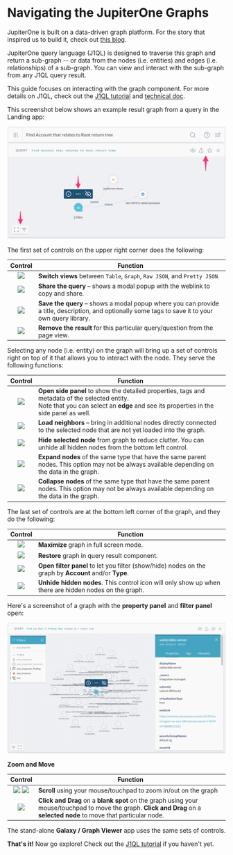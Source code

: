 # Navigating the JupiterOne Graphs

JupiterOne is built on a data-driven graph platform. For the story that inspired
us to build it, check out [this blog][1].

JupiterOne query language (J1QL) is designed to traverse this graph and return a
sub-graph -- or data from the nodes (i.e. entities) and edges (i.e.
relationships) of a sub-graph. You can view and interact with the sub-graph from
any J1QL query result.

This guide focuses on interacting with the graph component. For more details on
J1QL, check out the [J1QL tutorial][2] and [technical doc][3].

This screenshot below shows an example result graph from a query in the Landing
app:

![](../assets/j1ql/j1ql-tutorial-root-accounts-graph.png)

The first set of controls on the upper right corner does the following:

| Control | Function
|:-------:| --------
| ![][4]  | **Switch views** between `Table`, `Graph`, `Raw JSON`, and `Pretty JSON`.
| ![][5]  | **Share the query** – shows a modal popup with the weblink to copy and share.
| ![][6]  | **Save the query** – shows a modal popup where you can provide a title, description, and optionally some tags to save it to your own query library.
| ![][7]  | **Remove the result** for this particular query/question from the page view.

Selecting any node (i.e. entity) on the graph will bring up a set of controls
right on top of it that allows you to interact with the node. They serve the
following functions:

| Control | Function
|:-------:| --------
| ![][8]  | **Open side panel** to show the detailed properties, tags and metadata of the selected entity. <br>Note that you can select an **edge** and see its properties in the side panel as well.
| ![][9]  | **Load neighbors** – bring in additional nodes directly connected to the selected node that are not yet loaded into the graph.
| ![][10] | **Hide selected node** from graph to reduce clutter. You can unhide all hidden nodes from the bottom left control.
| ![][11] | **Expand nodes** of the same type that have the same parent nodes. This option may not be always available depending on the data in the graph.
| ![][12] | **Collapse nodes** of the same type that have the same parent nodes. This option may not be always available depending on the data in the graph.

The last set of controls are at the bottom left corner of the graph, and they do
the following:

| Control | Function
|:-------:| --------
| ![][13] | **Maximize** graph in full screen mode.
| ![][14] | **Restore** graph in query result component.
| ![][15] | **Open filter panel** to let you filter (show/hide) nodes on the graph by **Account** and/or **Type**.
| ![][16] | **Unhide hidden nodes**. This control icon will only show up when there are hidden nodes on the graph.

Here's a screenshot of a graph with the **property panel** and **filter panel**
open:

![](../assets/aws-inspector-guardduty-findings-graph.png)

**Zoom and Move**

| Control         | Function
|:---------------:| --------
| ![][17] ![][18] | **Scroll** using your mouse/touchpad to zoom in/out on the graph
| ![][19]         | **Click and Drag** on a **blank spot** on the graph using your mouse/touchpad to move the graph. **Click and Drag** on a **selected node** to move that particular node.

The stand-alone **Galaxy / Graph Viewer** app uses the same sets of controls.

**That's it!** Now go explore! Check out the [J1QL tutorial][2] if you haven't
yet.

[1]: https://jupiterone.com/blog/three-dimensional-security/
[2]: tutorial-j1ql.md
[3]: ../docs/jupiterone-query-language.md
[4]: https://raw.githubusercontent.com/feathericons/feather/master/icons/eye.svg?sanitize=true
[5]: https://raw.githubusercontent.com/feathericons/feather/master/icons/share.svg?sanitize=true
[6]: https://raw.githubusercontent.com/feathericons/feather/master/icons/star.svg?sanitize=true
[7]: https://raw.githubusercontent.com/feathericons/feather/master/icons/x.svg?sanitize=true
[8]: https://raw.githubusercontent.com/feathericons/feather/master/icons/info.svg?sanitize=true
[9]: https://raw.githubusercontent.com/feathericons/feather/master/icons/more-horizontal.svg?sanitize=true
[10]: https://raw.githubusercontent.com/feathericons/feather/master/icons/eye-off.svg?sanitize=true
[11]: https://raw.githubusercontent.com/feathericons/feather/master/icons/maximize-2.svg?sanitize=true
[12]: https://raw.githubusercontent.com/feathericons/feather/master/icons/minimize-2.svg?sanitize=true
[13]: https://raw.githubusercontent.com/feathericons/feather/master/icons/maximize.svg?sanitize=true
[14]: https://raw.githubusercontent.com/feathericons/feather/master/icons/minimize.svg?sanitize=true
[15]: https://raw.githubusercontent.com/feathericons/feather/master/icons/filter.svg?sanitize=true
[16]: https://raw.githubusercontent.com/feathericons/feather/master/icons/eye.svg?sanitize=true
[17]: https://raw.githubusercontent.com/feathericons/feather/master/icons/zoom-in.svg?sanitize=true
[18]: https://raw.githubusercontent.com/feathericons/feather/master/icons/zoom-out.svg?sanitize=true
[19]: https://raw.githubusercontent.com/feathericons/feather/master/icons/move.svg?sanitize=true